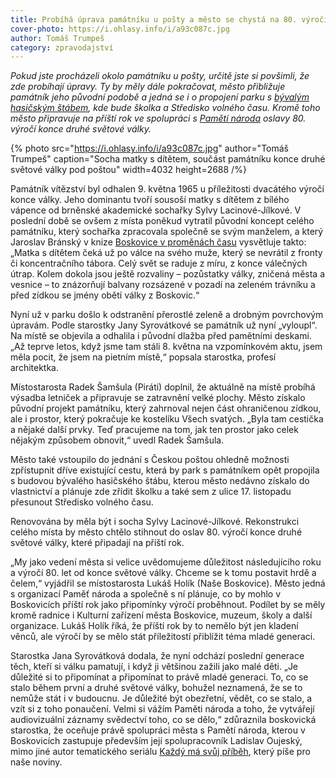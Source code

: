 ```yaml
---
title: Probíhá úprava památníku u pošty a město se chystá na 80. výročí konce války
cover-photo: https://i.ohlasy.info/i/a93c087c.jpg
author: Tomáš Trumpeš
category: zpravodajství
---
```


*Pokud jste procházeli okolo památníku u pošty, určitě jste si povšimli, že zde probíhají úpravy. Ty by měly dále pokračovat, město přibližuje památník jeho původní podobě a jedná se i o propojení parku s [bývalým hasičským štábem](https://ohlasy.info/clanky/2022/03/z-radnice-2.html), kde bude školka a Středisko volného času. Kromě toho město připravuje na příští rok ve spolupráci s [Pamětí národa](https://www.pametnaroda.cz/) oslavy 80. výročí konce druhé světové války.*

{% photo src="https://i.ohlasy.info/i/a93c087c.jpg" author="Tomáš Trumpeš" caption="Socha matky s dítětem, součást památníku konce druhé světové války pod poštou" width=4032 height=2688 /%}

Památník vítězství byl odhalen 9. května 1965 u příležitosti dvacátého výročí konce války. Jeho dominantu tvoří sousoší matky s dítětem z bílého vápence od brněnské akademické sochařky Sylvy Lacinové-Jílkové. V poslední době se ovšem z místa poněkud vytratil původní koncept celého památníku, který sochařka zpracovala společně se svým manželem, a který Jaroslav Bránský v knize [Boskovice v proměnách času](https://boskovice.tritius.cz/detail/99234) vysvětluje takto: „Matka s dítětem čeká už po válce na svého muže, který se nevrátil z fronty či koncentračního tábora. Celý svět se raduje z míru, z konce válečných útrap. Kolem dokola jsou ještě rozvaliny – pozůstatky války, zničená města a vesnice – to znázorňují balvany rozsázené v pozadí na zeleném trávníku a před zídkou se jmény obětí války z Boskovic.“

Nyní už v parku došlo k odstranění přerostlé zeleně a drobným povrchovým úpravám. Podle starostky Jany Syrovátkové se památník už nyní „vyloupl“. Na místě se objevila a odhalila i původní dlažba před pamětními deskami. „Až teprve letos, když jsme tam stáli 8. května na vzpomínkovém aktu, jsem měla pocit, že jsem na pietním místě,“ popsala starostka, profesí architektka. 

Místostarosta Radek Šamšula (Piráti) doplnil, že aktuálně na místě probíhá výsadba letniček a připravuje se zatravnění velké plochy. Město získalo původní projekt památníku, který zahrnoval nejen část ohraničenou zídkou, ale i prostor, který pokračuje ke kostelíku Všech svatých. „Byla tam cestička a nějaké další prvky. Teď pracujeme na tom, jak ten prostor jako celek nějakým způsobem obnovit,“ uvedl Radek Šamšula.

Město také vstoupilo do jednání s Českou poštou ohledně možnosti zpřístupnit dříve existující cestu, která by park s památníkem opět propojila s budovou bývalého hasičského štábu, kterou město nedávno získalo do vlastnictví a plánuje zde zřídit školku a také sem z ulice 17. listopadu přesunout Středisko volného času.

Renovována by měla být i socha Sylvy Lacinové-Jílkové. Rekonstrukci celého místa by město chtělo stihnout do oslav 80. výročí konce druhé světové války, které připadají na příští rok.

„My jako vedení města si velice uvědomujeme důležitost následujícího roku a výročí 80. let od konce světové války. Chceme se k tomu postavit hrdě a čelem,“ vyjádřil se místostarosta Lukáš Holík (Naše Boskovice). Město jedná s organizací Paměť národa a společně s ní plánuje, co by mohlo v Boskovicích příští rok jako připomínky výročí proběhnout. Podílet by se měly kromě radnice i Kulturní zařízení města Boskovice, muzeum, školy a další organizace. Lukáš Holík říká, že příští rok by to nemělo být jen kladení věnců, ale výročí by se mělo stát příležitostí přiblížit téma mladé generaci. 

Starostka Jana Syrovátková dodala, že nyní odchází poslední generace těch, kteří si válku pamatují, i když ji většinou zažili jako malé děti. „Je důležité si to připomínat a připomínat to právě mladé generaci. To, co se stalo během první a druhé světové války, bohužel neznamená, že se to nemůže stát i v budoucnu. Je důležité být obezřetní, vědět, co se stalo, a vzít si z toho ponaučení. Velmi si vážím Paměti národa a toho, že vytvářejí audiovizuální záznamy svědectví toho, co se dělo,“ zdůraznila boskovická starostka, že oceňuje právě spolupráci města s Pamětí národa, kterou v Boskovicích zastupuje především její spolupracovník Ladislav Oujeský, mimo jiné autor tematického seriálu [Každý má svůj příběh](/archiv/?serial=pribehy), který píše pro naše noviny.
